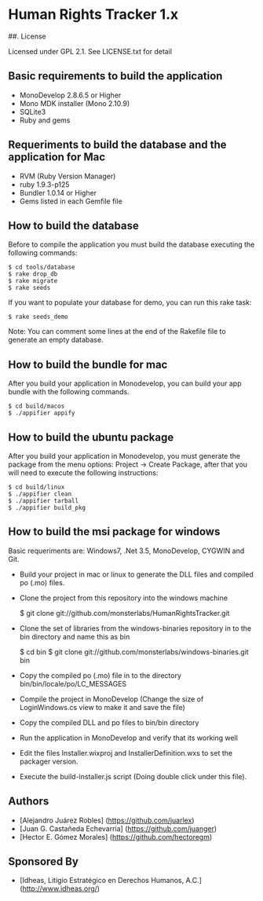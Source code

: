 # Human Rights Tracker 1.x

##. License

Licensed under GPL 2.1. See LICENSE.txt for detail

## Basic requirements to build the application

* MonoDevelop 2.8.6.5 or Higher
* Mono MDK installer (Mono 2.10.9)
* SQLite3
* Ruby and gems

## Requeriments to build the database and the application for Mac

* RVM (Ruby Version Manager)
* ruby 1.9.3-p125
* Bundler 1.0.14 or Higher 
* Gems listed in each Gemfile file

## How to build the database

Before to compile the application you must build the database executing the following commands:

	$ cd tools/database
	$ rake drop_db
	$ rake migrate
	$ rake seeds  

If you want to populate your database for demo, you can run this rake task:

	$ rake seeds_demo

Note: You can comment some lines at the end of the Rakefile file to generate an empty database.

## How to build the bundle for mac 

After you build your application in Monodevelop, you can build your app bundle with the following commands.

	$ cd build/macos
	$ ./appifier appify

## How to build the ubuntu package

After you build your application in Monodevelop, you must generate the package from the menu options:
Project -> Create Package, after that you will need to execute the
following instructions:

	$ cd build/linux
	$ ./appifier clean
	$ ./appifier tarball
	$ ./appifier build_pkg

## How to build the msi package for windows

Basic requeriments are: Windows7, .Net 3.5, MonoDevelop, CYGWIN and Git.

  * Build your project in mac or linux to generate the DLL files and compiled po (.mo) files.

  * Clone the project from this repository into the windows machine

  	$ git clone  git://github.com/monsterlabs/HumanRightsTracker.git
  
  * Clone the set of libraries from the windows-binaries repository in to the bin directory and name this as bin

  	$ cd bin
	$ git clone git://github.com/monsterlabs/windows-binaries.git bin
	
  * Copy the compiled po (.mo) file in to the directory bin/bin/locale/po/LC_MESSAGES  
  * Compile the project in MonoDevelop (Change the size of LoginWindows.cs view to make it and save the file)
  * Copy the compiled DLL and po files to bin/bin directory
  * Run the application in MonoDevelop and verify that its working well
  * Edit the files  Installer.wixproj and InstallerDefinition.wxs to set the packager version.
  * Execute the build-installer.js script (Doing double click under this file).

## Authors

  * [Alejandro Juárez Robles] (https://github.com/juarlex)
  * [Juan G. Castañeda Echevarria] (https://github.com/juanger)
  * [Hector E. Gómez Morales] (https://github.com/hectoregm)

## Sponsored By
  * [Idheas, Litigio Estratégico en Derechos Humanos, A.C.] (http://www.idheas.org/)
